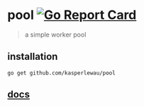 # pool [![Go Report Card](https://goreportcard.com/badge/github.com/kasperlewau/pool)](https://goreportcard.com/report/github.com/kasperlewau/pool)
> a simple worker pool

## installation
```
go get github.com/kasperlewau/pool
```

## [docs](https://godoc.org/github.com/kasperlewau/pool)
